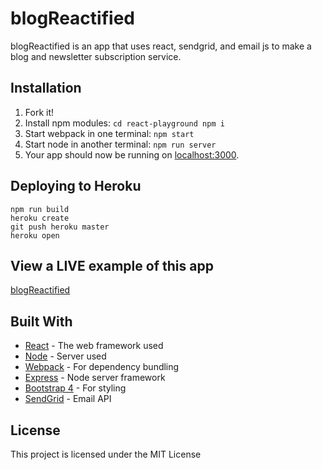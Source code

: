 # blogReactified

blogReactified is an app that uses react, sendgrid, and email js to make a blog and newsletter subscription service. 

## Installation

1. Fork it!
2. Install npm modules: `cd react-playground npm i`
4. Start webpack in one terminal: `npm start`
5. Start node in another terminal: `npm run server`
5. Your app should now be running on [localhost:3000](http://localhost:3000/).


## Deploying to Heroku

```
npm run build
heroku create
git push heroku master
heroku open
```

## View a LIVE example of this app

[blogReactified](https://blogreactified.herokuapp.com/)

## Built With

* [React](https://reactjs.org/) - The web framework used
* [Node](https://nodejs.org/en/) - Server used
* [Webpack](https://webpack.js.org/) - For dependency bundling
* [Express](https://expressjs.com/) - Node server framework
* [Bootstrap 4](https://v4-alpha.getbootstrap.com/) - For styling
* [SendGrid](https://sendgrid.com/) - Email API


## License

This project is licensed under the MIT License 
